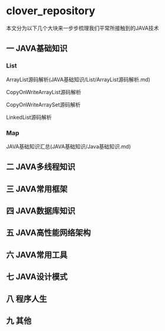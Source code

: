 # clover_repository
本文分为以下几个大块来一步步梳理我们平常所接触到的JAVA技术

## 一   JAVA基础知识

### List

ArrayList源码解析(JAVA基础知识/List/ArrayList源码解析.md)

CopyOnWriteArrayList源码解析

CopyOnWriteArraySet源码解析

LinkedList源码解析

### Map

JAVA基础知识汇总(JAVA基础知识/Java基础知识.md)

## 二   JAVA多线程知识

## 三   JAVA常用框架

## 四   JAVA数据库知识

## 五   JAVA高性能网络架构

## 六   JAVA常用工具

## 七   JAVA设计模式

## 八   程序人生

## 九   其他







